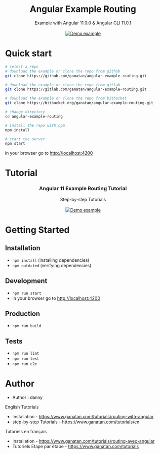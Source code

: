 <p align="center">
  <h1 align="center">Angular Example Routing</h1>
  <p align="center">
    Example with Angular 11.0.0 & Angular CLI 11.0.1
    <br>
    <br>
    <a href="https://demo.ganatan.com/angular-example-routing">
      <img src="https://api.ganatan.com/articles/img/demo-angular-example-routing.png" alt="Demo example"/>
    </a>
  </p>
</p>


# Quick start

```bash
# select a repo
# download the example or clone the repo from github
git clone https://github.com/ganatan/angular-example-routing.git

# download the example or clone the repo from gitlab
git clone https://gitlab.com/ganatan/angular-example-routing.git

# download the example or clone the repo from bitbucket
git clone https://bitbucket.org/ganatan/angular-example-routing.git

# change directory
cd angular-example-routing

# install the repo with npm
npm install

# start the server
npm start

```
in your browser go to [http://localhost:4200](http://localhost:4200) 


# Tutorial

<p align="center">
  <h3 align="center">Angular 11 Example Routing Tutorial</h3>

  <p align="center">
    Step-by-step Tutorials
    <br>
    <br>
    <a href="https://www.ganatan.com/tutorials/routing-with-angular">
      <img src="https://api.ganatan.com/articles/img/tutorial-routing-avec-angular.png" alt="Demo example"/>
    </a>
  </p>
</p>



# Getting Started


## Installation
* `npm install` (installing dependencies)
* `npm outdated` (verifying dependencies)

## Development
* `npm run start`
* in your browser go to [http://localhost:4200](http://localhost:4200) 

## Production 
* `npm run build`

## Tests
* `npm run lint`
* `npm run test`
* `npm run e2e`

# Author
* Author  : danny


English Tutorials
- Installation - https://www.ganatan.com/tutorials/routing-with-angular
- step-by-step Tutorials - https://www.ganatan.com/tutorials/en

Tutoriels en français
- Installation - https://www.ganatan.com/tutorials/routing-avec-angular
- Tutoriels Etape par étape - https://www.ganatan.com/tutorials
